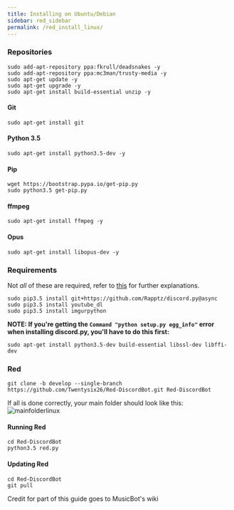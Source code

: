 ```yaml
---
title: Installing on Ubuntu/Debian
sidebar: red_sidebar
permalink: /red_install_linux/
---
```


### Repositories
```
sudo add-apt-repository ppa:fkrull/deadsnakes -y
sudo add-apt-repository ppa:mc3man/trusty-media -y
sudo apt-get update -y
sudo apt-get upgrade -y
sudo apt-get install build-essential unzip -y
```

#### Git
```
sudo apt-get install git
```

#### Python 3.5
```
sudo apt-get install python3.5-dev -y
```

#### Pip
```
wget https://bootstrap.pypa.io/get-pip.py
sudo python3.5 get-pip.py
```

#### ffmpeg
```
sudo apt-get install ffmpeg -y
```

#### Opus
```
sudo apt-get install libopus-dev -y
```

### Requirements 
Not *all* of these are required, refer to [this](/Red-Docs/red_win_requirements/) for further explanations.

```
sudo pip3.5 install git+https://github.com/Rapptz/discord.py@async
sudo pip3.5 install youtube_dl
sudo pip3.5 install imgurpython
```   

**NOTE: If you're getting the `Command "python setup.py egg_info"` error when installing discord.py, you'll have to do this first:**

```sudo apt-get install python3.5-dev build-essential libssl-dev libffi-dev```

### Red  
```
git clone -b develop --single-branch https://github.com/Twentysix26/Red-DiscordBot.git Red-DiscordBot
```

If all is done correctly, your main folder should look like this: ![mainfolderlinux](https://i.imgur.com/9pwxtYm.png)

#### Running Red  
```
cd Red-DiscordBot
python3.5 red.py
```

#### Updating Red
```
cd Red-DiscordBot
git pull
```

Credit for part of this guide goes to MusicBot's wiki